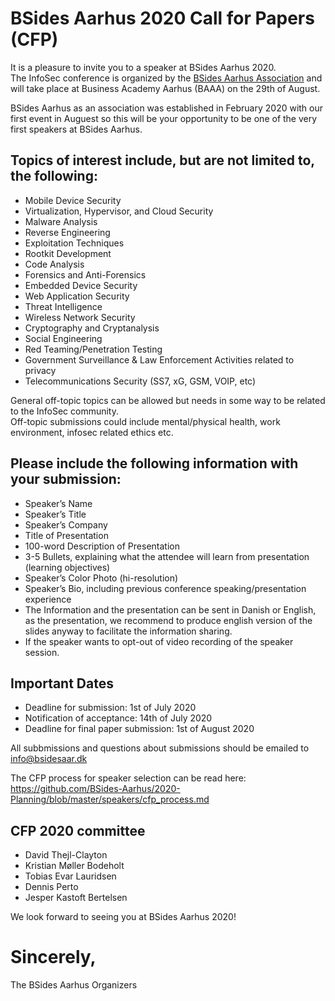 # BSides Aarhus 2020 Call for Papers (CFP)

It is a pleasure to invite you to a speaker at BSides Aarhus 2020.  
The InfoSec conference is organized by the [BSides Aarhus Association](https://bsidesaar.dk) and will take place at Business Academy Aarhus (BAAA) on the 29th of August.

BSides Aarhus as an association was established in February 2020 with our first event in Auguest so this will be your opportunity to be one of the very first speakers at BSides Aarhus.

## Topics of interest include, but are not limited to, the following:
* Mobile Device Security
* Virtualization, Hypervisor, and Cloud Security
* Malware Analysis
* Reverse Engineering
* Exploitation Techniques
* Rootkit Development
* Code Analysis
* Forensics and Anti-Forensics
* Embedded Device Security
* Web Application Security
* Threat Intelligence
* Wireless Network Security
* Cryptography and Cryptanalysis
* Social Engineering
* Red Teaming/Penetration Testing
* Government Surveillance & Law Enforcement Activities related to privacy
* Telecommunications Security (SS7, xG, GSM, VOIP, etc)  

General off-topic topics can be allowed but needs in some way to be related to the InfoSec community.  
Off-topic submissions could include mental/physical health, work environment, infosec related ethics etc.

## Please include the following information with your submission:
* Speaker’s Name
* Speaker’s Title
* Speaker’s Company
* Title of Presentation
* 100-word Description of Presentation
* 3-5 Bullets, explaining what the attendee will learn from presentation (learning objectives)
* Speaker’s Color Photo (hi-resolution)
* Speaker’s Bio, including previous conference speaking/presentation experience
* The Information and the presentation can be sent in Danish or English, as the presentation, we recommend to produce english version of the slides anyway to facilitate the information sharing.
* If the speaker wants to opt-out of video recording of the speaker session.

## Important Dates
* Deadline for submission: 1st of July 2020
* Notification of acceptance: 14th of July 2020
* Deadline for final paper submission: 1st of August 2020

All subbmissions and questions about submissions should be emailed to [info@bsidesaar.dk](mailto:info@bsidesaar.dk)

The CFP process for speaker selection can be read here:  
https://github.com/BSides-Aarhus/2020-Planning/blob/master/speakers/cfp_process.md

## CFP 2020 committee
* David Thejl-Clayton
* Kristian Møller Bodeholt
* Tobias Evar Lauridsen
* Dennis Perto
* Jesper Kastoft Bertelsen

We look forward to seeing you at BSides Aarhus 2020!

# Sincerely,
The BSides Aarhus Organizers
